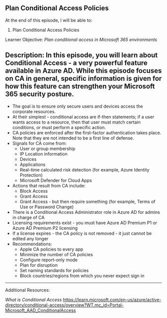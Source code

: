 ## Plan Conditional Access Policies
At the end of this episode, I will be able to:    

1. Plan Conditional Access Policies 

Learner Objective: *Plan conditional access in Microsoft 365 environments*    

Description: In this episode, you will learn about Conditional Access - a very powerful feature available in Azure AD. While this episode focuses on CA in general, specific information is given for how this feature can strengthen your Microsoft 365 security posture. 
--------  

* The goal is to ensure only secure users and devices access the corporate resources. 
* At their simplest - conditional access are if-then statements; if a user wants access to a resource, then that user must match certain conditions, or must perform a specific action. 
* CA policies are enforced after the first-factor authentication takes place. Note that they are not intended to be a first line of defense. 
* Signals for CA come from:
	- User or group membership 
	- IP Location information
	- Devices
	- Applications
	- Real-time calculated risk detection (for example, Azure Identity Protection) 
	- Microsoft Defender for Cloud Apps 
* Actions that result from CA include:
	- Block Access
	- Grant Access
	- Grant Access - but then require something (for example, Terms of Use or Password Change) 
* There is a Conditional Access Administrator role in Azure AD for admins in charge of CA
* Licensing requirements exist - you must have Azure AD Premium P1 or Azure AD Premium P2 licensing 
* If a license expires - the CA policy is not removed - it just cannot be edited any longer 
* Recommendations: 
	- Apple CA policies to every app
	- Minimize the number of CA policies 
	- Configure report-only mode 
	- Plan for disruption 
	- Set naming standards for policies 
	- Block countries/regions from which you never expect sign in 

-----------

Additional Resources:

*What is Conditional Access*
https://learn.microsoft.com/en-us/azure/active-directory/conditional-access/overview?WT.mc_id=Portal-Microsoft_AAD_ConditionalAccess